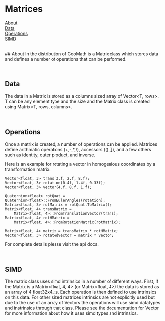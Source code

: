 # Matrices

[About](#about)<br/>
[Data](#data)<br/>
[Operations](#op)<br/>
[SIMD](#simd)<br/>
<br/>

<a name="about">
## About
In the distribution of GooMath is a Matrix class which stores data and
defines a number of operations that can be performed.

<a name="data"></a><br/>
## Data

The data in a Matrix is stored as a columns sized array of Vector<T, rows>.
T can be any element type and the size and the Matrix class is created using
Matrix<T, rows, columns>.

<a name="op"></a><br/>
## Operations

Once a matrix is created, a number of operations can be applied. Matrices
define arithmatic operations (+,-,*,/), accessors ((),[]), and a few others
such as identity, outer product, and inverse.

Here is an example for rotating a vector in homogenious coordinates by
a transformation matrix:

    Vector<float, 3> trans(3.f, 2.f, 8.f);
    Vector<float, 3> rotation(0.4f, 1.4f, 0.33f);
    Vector<float, 3> vector(4.f, 8.f, 1.f);

    Quaternion<float> rotQuat = Quaternion<float>::FromEulerAngles(rotation);
    Matrix<float, 3> rotMatrix = rotQuat.ToMatrix();
    Matrix<float, 4> transMatrix =
        Matrix<float, 4>::FromTranslationVector(trans);
    Matrix<float, 4> rotHMatrix =
        Matrix<float, 4>::FromRotationMatrix(rotMatrix);

    Matrix<float, 4> matrix = transMatrix * rotHMatrix;
    Vector<float, 3> rotatedVector = matrix * vector;

For complete details please visit the api docs.

<a name="simd"></a><br/>
## SIMD

The matrix class uses simd intrinsics in a number of different ways. First,
if the Matrix is a Matrix<float, 4, 4> (or Matrix<float, 4>) the data is stored
as an array of 4 float32x4_ts. Each operation is then defined to use intrinsics
on this data. For other sized matrices intrinsics are not explicitly used
but due to the use of an array of Vectors the operations will use simd
datatypes and instrinsics through that class. Please see the documentation for
Vector for more information about how it uses simd types and intrinsics.

